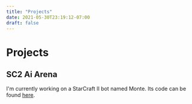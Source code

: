 ```yaml
---
title: "Projects"
date: 2021-05-30T23:19:12-07:00
draft: false
---
```


# Projects

## SC2 Ai Arena
I'm currently working on a StarCraft II bot named Monte. Its code can be found [here](https://github.com/joshtenorio/monte-bot).
